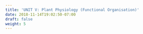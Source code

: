```yaml
---
title: 'UNIT V: Plant Physiology (Functional Organisation)'
date: 2018-11-14T19:02:50-07:00
draft: false
weight: 5
---
```
















